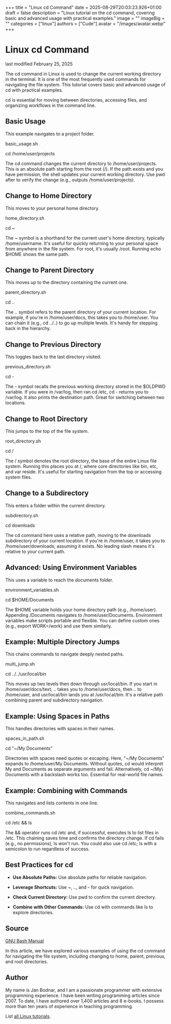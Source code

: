 +++
title = "Linux cd Command"
date = 2025-08-29T20:03:23.926+01:00
draft = false
description = "Linux tutorial on the cd command, covering basic and advanced usage with practical examples."
image = ""
imageBig = ""
categories = ["linux"]
authors = ["Cude"]
avatar = "/images/avatar.webp"
+++

# Linux cd Command

last modified February 25, 2025

The cd command in Linux is used to change the current working
directory in the terminal. It is one of the most frequently used commands for
navigating the file system. This tutorial covers basic and advanced usage of
cd with practical examples.

cd is essential for moving between directories, accessing files,
and organizing workflows in the command line.

## Basic Usage

This example navigates to a project folder.

basic_usage.sh
  

cd /home/user/projects

The cd command changes the current directory to
/home/user/projects. This is an absolute path starting from the
root (/). If the path exists and you have permission, the shell
updates your current working directory. Use pwd after to verify
the change (e.g., outputs /home/user/projects).

## Change to Home Directory

This moves to your personal home directory.

home_directory.sh
  

cd ~

The ~ symbol is a shorthand for the current user's home directory,
typically /home/username. It's useful for quickly returning to
your personal space from anywhere in the file system. For root, it's usually
/root. Running echo $HOME shows the same path.

## Change to Parent Directory

This moves up to the directory containing the current one.

parent_directory.sh
  

cd ..

The .. symbol refers to the parent directory of your current
location. For example, if you're in /home/user/docs, this takes
you to /home/user. You can chain it (e.g., cd ../..)
to go up multiple levels. It's handy for stepping back in the hierarchy.

## Change to Previous Directory

This toggles back to the last directory visited.

previous_directory.sh
  

cd -

The - symbol recalls the previous working directory stored in the
$OLDPWD variable. If you were in /var/log, then ran
cd /etc, cd - returns you to /var/log.
It also prints the destination path. Great for switching between two locations.

## Change to Root Directory

This jumps to the top of the file system.

root_directory.sh
  

cd /

The / symbol denotes the root directory, the base of the entire
Linux file system. Running this places you at /, where core
directories like bin, etc, and var reside.
It's useful for starting navigation from the top or accessing system files.

## Change to a Subdirectory

This enters a folder within the current directory.

subdirectory.sh
  

cd downloads

The cd command here uses a relative path, moving to the
downloads subdirectory of your current location. If you're in
/home/user, it takes you to /home/user/downloads,
assuming it exists. No leading slash means it's relative to your current path.

## Advanced: Using Environment Variables

This uses a variable to reach the documents folder.

environment_variables.sh
  

cd $HOME/Documents

The $HOME variable holds your home directory path (e.g.,
/home/user). Appending /Documents navigates to
/home/user/Documents. Environment variables make scripts portable
and flexible. You can define custom ones (e.g., export WORK=/work)
and use them similarly.

## Example: Multiple Directory Jumps

This chains commands to navigate deeply nested paths.

multi_jump.sh
  

cd ../../usr/local/bin

This moves up two levels then down through usr/local/bin. If you
start in /home/user/docs/text, .. takes you to
/home/user/docs, then .. to /home/user,
and usr/local/bin lands you at /usr/local/bin. It's
a relative path combining parent and subdirectory navigation.

## Example: Using Spaces in Paths

This handles directories with spaces in their names.

spaces_in_path.sh
  

cd "~/My Documents"

Directories with spaces need quotes or escaping. Here, "~/My Documents"
expands to /home/user/My Documents. Without quotes, cd
would interpret My and Documents as separate arguments
and fail. Alternatively, cd ~/My\ Documents with a backslash works
too. Essential for real-world file names.

## Example: Combining with Commands

This navigates and lists contents in one line.

combine_commands.sh
  

cd /etc &amp;&amp; ls

The &amp;&amp; operator runs cd /etc and, if successful,
executes ls to list files in /etc. This chaining
saves time and confirms the directory change. If cd fails (e.g.,
no permissions), ls won't run. You could also use
cd /etc; ls with a semicolon to run regardless of success.

## Best Practices for cd

- **Use Absolute Paths:** Use absolute paths for reliable navigation.

- **Leverage Shortcuts:** Use ~, .., and - for quick navigation.

- **Check Current Directory:** Use pwd to confirm the current directory.

- **Combine with Other Commands:** Use cd with commands like ls to explore directories.

## Source

[GNU Bash Manual](https://www.gnu.org/software/bash/manual/bash.html)

In this article, we have explored various examples of using the cd
command for navigating the file system, including changing to home, parent,
previous, and root directories.

## Author

My name is Jan Bodnar, and I am a passionate programmer with extensive
programming experience. I have been writing programming articles since 2007.
To date, I have authored over 1,400 articles and 8 e-books. I possess more
than ten years of experience in teaching programming.

List [all Linux tutorials](/all/#linux).